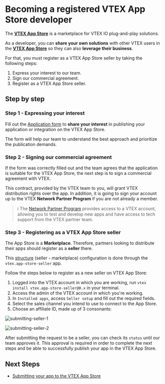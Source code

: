#  Becoming a registered VTEX App Store developer

The [**VTEX App Store**](https://apps.vtex.com/) is a marketplace for VTEX IO plug-and-play solutions. 

As a developer, you can **share your own solutions** with other VTEX users in the [**VTEX App Store**](https://apps.vtex.com/) so they can also **leverage their business**. 

For that, you must register as a VTEX App Store seller by taking the following steps:

1. Express your interest to our team.
2. Sign our commercial agreement.
3. Register as a VTEX App Store seller.

##  Step by step

###  Step 1 - Expressing your interest

Fill out the [Application form](https://forms.gle/wpkXMxgSfCXwMPbs8) to **share your interest** in publishing your application or integration on the VTEX App Store.

The form will help our team to understand the best approach and prioritize the publication demands.

###  Step 2 - Signing our commercial agreement

If the form was correctly filled out and the team agrees that the application is suitable for the VTEX App Store, the next step is to sign a commercial agreement with VTEX.

This contract, provided by the VTEX team to you, will grant VTEX distribution rights over the app. In addition, it is going to sign your account up to the VTEX **Network Partner Program** if you are not already a member.

>ℹ️ The [Network Partner Program](https://network.vtex.com/terms_of_use) provides access to a VTEX account, allowing you to test and develop new apps and have access to tech support from the VTEX partner team.

### Step 3 - Registering as a VTEX App Store seller

The App Store is a **Marketplace**. Therefore, partners looking to distribute their apps should register as a  **seller** there. 

This [structure](https://help.vtex.com/tutorial/configuring-the-marketplace-between-vtex-stores--tutorials_6520) (seller - marketplace) configuration is done through the `vtex.app-store-seller` app.

Follow the steps below to register as a new seller on VTEX App Store:

1. Logged into the VTEX account in which you are working, run `vtex install vtex.app-store-seller@0.x` in your terminal.
2. Access the admin of the VTEX account in which you're working. 
3. In `Installed apps`, access `Seller setup` and fill out the required fields.
4. Select the sales channel you intend to use to connect to the App Store.
5. Choose an affiliate ID, made up of 3 consonants:

![submitting-seller-1](https://user-images.githubusercontent.com/32786712/208499110-132be032-3ef2-42e1-a19b-f502e12ed4f3.png)

![submitting-seller-2](https://user-images.githubusercontent.com/32786712/208499227-ee8866eb-9a4e-428c-b976-2a663effeed1.png)

After submitting the request to be a seller, you can check its `status` until our team approves it. This approval is required in order to complete the next steps and be able to successfully publish your app in the VTEX App Store.

## Next Steps

- [Submitting your app to the VTEX App Store](https://developers.vtex.com/vtex-developer-docs/docs/vtex-io-documentation-submitting-your-app-in-the-vtex-app-store)


